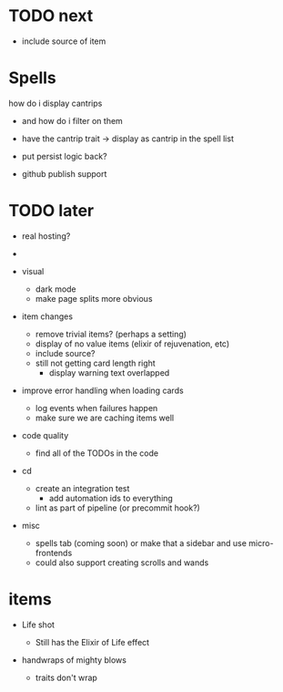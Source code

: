 # TODO next
* include source of item


# Spells
how do i display cantrips
* and how do i filter on them
* have the cantrip trait -> display as cantrip in the spell list
* put persist logic back?

* github publish support

# TODO later
* real hosting?
* 
* visual
  * dark mode
  * make page splits more obvious 

* item changes
  * remove trivial items? (perhaps a setting)
  * display of no value items (elixir of rejuvenation, etc)
  * include source?
  * still not getting card length right
    * display warning text overlapped

* improve error handling when loading cards
  * log events when failures happen
  * make sure we are caching items well

* code quality
  * find all of the TODOs in the code

* cd
  * create an integration test
    * add automation ids to everything
  * lint as part of pipeline (or precommit hook?)

* misc
  * spells tab (coming soon) or make that a sidebar and use micro-frontends
  * could also support creating scrolls and wands

# items
* Life shot
  * Still has the Elixir of Life effect 

* handwraps of mighty blows
  * traits don't wrap 
